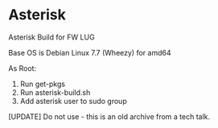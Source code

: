 # Asterisk
Asterisk Build for FW LUG

Base OS is Debian Linux 7.7 (Wheezy) for amd64

As Root:

1. Run get-pkgs
2. Run asterisk-build.sh
3. Add asterisk user to sudo group

[UPDATE]  Do not use - this is an old archive from a tech talk.
